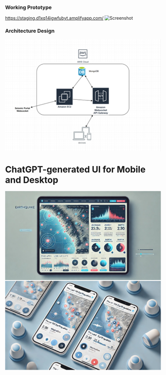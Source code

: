 ### Working Prototype
https://staging.d1xq14igwfubyt.amplifyapp.com/
![Screenshot](images/prototype.gif)

### Architecture Design
![](images/design_v2.png)

# ChatGPT-generated UI for Mobile and Desktop
![](images/ui.png)
![](images/ui_mobile.png)